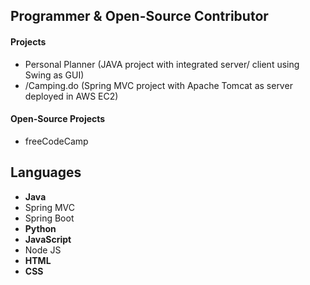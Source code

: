 ## Programmer & Open-Source Contributor
#### Projects
- Personal Planner (JAVA project with integrated server/ client using Swing as GUI)
- /Camping.do (Spring MVC project with Apache Tomcat as server deployed in AWS EC2)
#### Open-Source Projects
- freeCodeCamp
## Languages
- **Java**
- Spring MVC
- Spring Boot
- **Python**
- **JavaScript**
- Node JS
- **HTML**
- **CSS**

<!--
**shlee8405/shlee8405** is a ✨ _special_ ✨ repository because its `README.md` (this file) appears on your GitHub profile.

Here are some ideas to get you started:

- 🔭 I’m currently working on ...
- 🌱 I’m currently learning ...
- 👯 I’m looking to collaborate on ...
- 🤔 I’m looking for help with ...
- 💬 Ask me about ...
- 📫 How to reach me: ...
- 😄 Pronouns: ...
- ⚡ Fun fact: ...
-->
